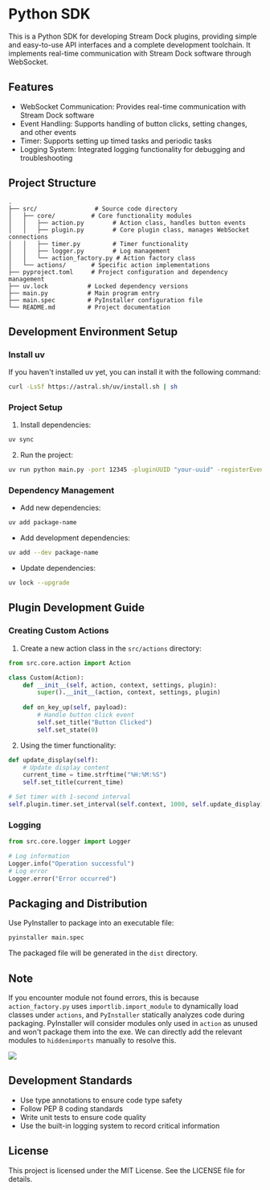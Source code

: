 # Python SDK

This is a Python SDK for developing Stream Dock plugins, providing simple and easy-to-use API interfaces and a complete development toolchain. It implements real-time communication with Stream Dock software through WebSocket.

## Features

- WebSocket Communication: Provides real-time communication with Stream Dock software
- Event Handling: Supports handling of button clicks, setting changes, and other events
- Timer: Supports setting up timed tasks and periodic tasks
- Logging System: Integrated logging functionality for debugging and troubleshooting

## Project Structure

```
.
├── src/                # Source code directory
│   ├── core/          # Core functionality modules
│   │   ├── action.py        # Action class, handles button events
│   │   ├── plugin.py        # Core plugin class, manages WebSocket connections
│   │   ├── timer.py         # Timer functionality
│   │   ├── logger.py        # Log management
│   │   └── action_factory.py # Action factory class
│   └── actions/       # Specific action implementations
├── pyproject.toml     # Project configuration and dependency management
├── uv.lock           # Locked dependency versions
├── main.py           # Main program entry
├── main.spec         # PyInstaller configuration file
└── README.md         # Project documentation
```

## Development Environment Setup

### Install uv

If you haven't installed uv yet, you can install it with the following command:

```bash
curl -LsSf https://astral.sh/uv/install.sh | sh
```

### Project Setup

1. Install dependencies:
```bash
uv sync
```

2. Run the project:
```bash
uv run python main.py -port 12345 -pluginUUID "your-uuid" -registerEvent "registerPlugin" -info "{}"
```

### Dependency Management

- Add new dependencies:
```bash
uv add package-name
```

- Add development dependencies:
```bash
uv add --dev package-name
```

- Update dependencies:
```bash
uv lock --upgrade
```

## Plugin Development Guide

### Creating Custom Actions

1. Create a new action class in the `src/actions` directory:

```python
from src.core.action import Action

class Custom(Action):
    def __init__(self, action, context, settings, plugin):
        super().__init__(action, context, settings, plugin)
    
    def on_key_up(self, payload):
        # Handle button click event
        self.set_title("Button Clicked")
        self.set_state(0)
```

2. Using the timer functionality:

```python
def update_display(self):
    # Update display content
    current_time = time.strftime("%H:%M:%S")
    self.set_title(current_time)

# Set timer with 1-second interval
self.plugin.timer.set_interval(self.context, 1000, self.update_display)
```

### Logging

```python
from src.core.logger import Logger

# Log information
Logger.info("Operation successful")
# Log error
Logger.error("Error occurred")
```

## Packaging and Distribution

Use PyInstaller to package into an executable file:

```bash
pyinstaller main.spec
```

The packaged file will be generated in the `dist` directory.

## Note

If you encounter module not found errors, this is because `action_factory.py` uses `importlib.import_module` to dynamically load classes under `actions`, and `PyInstaller` statically analyzes code during packaging. PyInstaller will consider modules only used in `action` as unused and won't package them into the exe. We can directly add the relevant modules to `hiddenimports` manually to resolve this.

<img src="./hiddenimports.png">

## Development Standards

- Use type annotations to ensure code type safety
- Follow PEP 8 coding standards
- Write unit tests to ensure code quality
- Use the built-in logging system to record critical information

## License

This project is licensed under the MIT License. See the LICENSE file for details.
